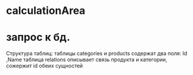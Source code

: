 # calculationArea

# запрос к бд.
Структура таблиц:
таблицы categories и products содержат два поля: Id ,Name
таблица relations описывает связь продукта и категории, сожержит id обеих сущностей 

